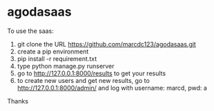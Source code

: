 # agodasaas

To use the saas: 
1) git clone the URL https://github.com/marcdc123/agodasaas.git
2) create a pip environment
3) pip install -r requirement.txt
4) type python manage.py runserver
5) go to http://127.0.0.1:8000/results to get your results
6) to create new users and get new results, go to http://127.0.0.1:8000/admin/ and log with username: marcd, pwd: a

Thanks
